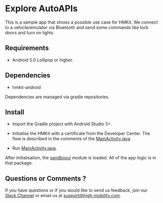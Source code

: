 # Explore AutoAPIs

This is a sample app that shows a possible use case for HMKit. We connect to a vehicle/emulator via
Bluetooth and send some commands like lock doors and turn on lights.

## Requirements

* Android 5.0 Lollipop or higher.

## Dependencies

* hmkit-android

Dependencies are managed via gradle repositories.

## Install

* Import the Gradle project with Android Studio 3+.

* Initialise the HMKit with a certificate from the Developer Center. The flow is described in the
comments of the [MainActivity.java](https://github.com/highmobility/hm-android-bluetooth-auto-api-explorer/blob/master/app/src/main/java/com/highmobility/exploreautoapis/MainActivity.java#L34)

* Run [MainActivity.java](https://github.com/highmobility/hm-android-bluetooth-auto-api-explorer/blob/master/app/src/main/java/com/highmobility/exploreautoapis/MainActivity.java#L21).

After initialisation, the [sandboxui](https://github.com/highmobility/hm-android-bluetooth-auto-api-explorer/tree/master/sandboxui/src/main/java/com/highmobility/sandboxui) module is loaded. All of the app logic is in that package.

## Questions or Comments ?

If you have questions or if you would like to send us feedback, join our [Slack Channel](https://slack.high-mobility.com/) or email us at [support@high-mobility.com](mailto:support@high-mobility.com).
